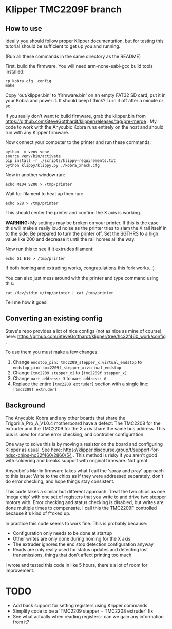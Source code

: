 # Klipper TMC2209F branch #

## How to use ##

Ideally you should follow proper Klipper documentation, but for testing this tutorial should be sufficient to get up you and running.

(Run all these commands in the same directory as the README)

First, build the firmware. You will need arm-none-eabi-gcc build tools installed:

```
cp kobra.cfg .config
make
```

Copy 'out/klipper.bin' to 'firmware.bin' on an empty FAT32 SD card, put it in your Kobra and power it. It should beep I think? Turn it off after a minute or so.

If you really don't want to build firmware, grab the klipper.bin from https://github.com/SteveGotthardt/klipper/releases/tag/pre-merge . My code to work with the Anycubic Kobra runs entirely on the host and should run with any Klipper firmware.

Now connect your computer to the printer and run these commands:

```
python -m venv venv
source venv/bin/activate
pip install -r ./scripts/klippy-requirements.txt
python klippy/klippy.py ./kobra_xhack.cfg
```

Now in another window run:

```
echo M104 S200 > /tmp/printer
```

Wait for filament to heat up then run:

```
echo G28 > /tmp/printer
```

This should center the printer and confirm the X axis is working.

**WARNING:** My settings may be broken on your printer. If this is the case this will make a really loud noise as the printer tries to slam the X rail itself in to the side. Be prepared to turn the printer off. Set the SGTHRS to a high value like 200 and decrease it until the rail homes all the way.

Now run this to see if it extrudes filament:

```
echo G1 E10 > /tmp/printer
```

If both homing and extruding works, congratulations this fork works. :)

You can also just mess around with the printer and type command using this:

```
cat /dev/stdin >/tmp/printer | cat /tmp/printer
```

Tell me how it goes!

## Converting an existing config ##

Steve's repo provides a lot of nice configs (not as nice as mine of course) here: https://github.com/SteveGotthardt/klipper/tree/hc32f460_work/config .

To use them you must make a few changes:

1. Change ```endstop_pin: tmc2209_stepper_x:virtual_endstop``` to ```endstop_pin: tmc2209f_stepper_x:virtual_endstop```
2. Change ```[tmc2209 stepper_x]``` to ```[tmc2209f stepper_x]```
3. Change ```uart_address: 3``` to ```uart_address: 0```
4. Replace the entire ```[tmc2208 extruder]``` section with a single line: ```[tmc2209f extruder]```

## Background ##

The Anycubic Kobra and any other boards that share the Trigorilla_Pro_A_V1.0.4
motherboard have a defect: The TMC2208 for the extruder and the TMC2209 for the
X axis share the same bus address. This bus is used for some error checking, and controller configuration.

One way to solve this is by moving a resistor on the board and configuring
Klipper as usual. See here: https://klipper.discourse.group/t/support-for-hdsc-chips-hc32f460/2860/54 . This method is risky if you aren't good with soldering and breaks support with original firmware. Not great.

Anycubic's Marlin firmware takes what I call the 'spray and pray' approach to this issue: Write to the chips as if they were addressed separately, don't do error checking, and hope things stay consistent.

This code takes a similar but different approach: Treat the two chips as one 'mega chip' with one set of registers that you write to and drive two stepper motors with. Error checking and status checking is disabled, but writes are done multiple times to compensate. I call this the TMC2209F controlled because it's kind of f*cked up.

In practice this code seems to work fine. This is probably because:

- Configuration only needs to be done at startup
- Other writes are only done during homing for the X axis
- The extruder ignores the end stop detection configuration anyway
- Reads are only really used for status updates and detecting lost transmissions, things that don't affect printing too much

I wrote and tested this code in like 5 hours, there's a lot of room for improvement.

# TODO #

- Add back support for setting registers using Klipper commands
- Simplify code to be a 'TMC2209 stepper + TMC2208 extruder' fix
- See what actually when reading registers- can we gain any information from it?

